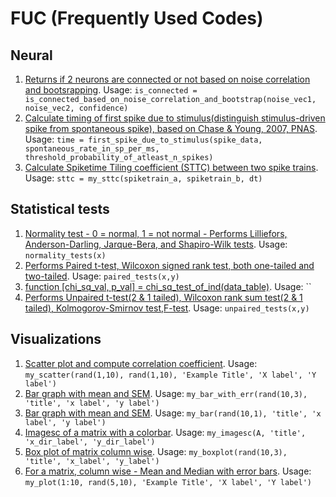 # FUC (Frequently Used Codes)

## Neural
1. [Returns if 2 neurons are connected or not based on noise correlation and bootsrapping](https://github.com/rakaar/fuc/blob/master/./neural/is_connected_based_on_noise_corr_and_bootstrap.m). Usage: `is_connected = is_connected_based_on_noise_correlation_and_bootstrap(noise_vec1, noise_vec2, confidence)`
2. [Calculate timing of first spike due to stimulus(distinguish stimulus-driven spike from spontaneous spike), based on Chase & Young, 2007, PNAS](https://github.com/rakaar/fuc/blob/master/./neural/first_spike_due_to_stimulus.m). Usage: `time = first_spike_due_to_stimulus(spike_data, spontaneous_rate_in_sp_per_ms, threshold_probability_of_atleast_n_spikes)`
3. [Calculate Spiketime Tiling coefficient (STTC) between two spike trains](https://github.com/rakaar/fuc/blob/master/./neural/my_sttc.m). Usage: `sttc = my_sttc(spiketrain_a, spiketrain_b, dt)`

## Statistical tests
1. [Normality test - 0 = normal, 1 = not normal - Performs Lilliefors, Anderson-Darling, Jarque-Bera, and Shapiro-Wilk tests](https://github.com/rakaar/fuc/blob/master/./statistical_tests/normality_tests.m). Usage: `normality_tests(x)`
2. [Performs Paired t-test, Wilcoxon signed rank test, both one-tailed and two-tailed](https://github.com/rakaar/fuc/blob/master/./statistical_tests/paired_tests.m). Usage: `paired_tests(x,y)`
3. [function [chi_sq_val, p_val] = chi_sq_test_of_ind(data_table)](https://github.com/rakaar/fuc/blob/master/./statistical_tests/chi_sq_test_of_ind.m). Usage: ``
4. [Performs Unpaired t-test(2 & 1 tailed), Wilcoxon rank sum test(2 & 1 tailed), Kolmogorov-Smirnov test,F-test](https://github.com/rakaar/fuc/blob/master/./statistical_tests/unpaired_tests.m). Usage: `unpaired_tests(x,y)`

## Visualizations
1. [Scatter plot and compute correlation coefficient](https://github.com/rakaar/fuc/blob/master/./visualizations/my_scatter.m). Usage: `my_scatter(rand(1,10), rand(1,10), 'Example Title', 'X label', 'Y label')`
2. [Bar graph with mean and SEM](https://github.com/rakaar/fuc/blob/master/./visualizations/my_bar_with_err.m). Usage: `my_bar_with_err(rand(10,3), 'title', 'x label', 'y label')`
3. [Bar graph with mean and SEM](https://github.com/rakaar/fuc/blob/master/./visualizations/my_bar.m). Usage: `my_bar(rand(10,1), 'title', 'x label', 'y label')`
4. [Imagesc of a matrix with a colorbar](https://github.com/rakaar/fuc/blob/master/./visualizations/my_imagesc.m). Usage: `my_imagesc(A, 'title', 'x_dir_label', 'y_dir_label')`
5. [Box plot of matrix column wise](https://github.com/rakaar/fuc/blob/master/./visualizations/my_boxplot.m). Usage: `my_boxplot(rand(10,3), 'title', 'x_label', 'y_label')`
6. [For a matrix, column wise - Mean and Median with error bars](https://github.com/rakaar/fuc/blob/master/./visualizations/my_plot.m). Usage: `my_plot(1:10, rand(5,10), 'Example Title', 'X label', 'Y label')`

